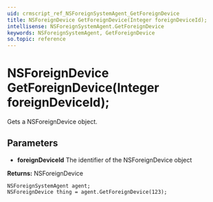 ```yaml
---
uid: crmscript_ref_NSForeignSystemAgent_GetForeignDevice
title: NSForeignDevice GetForeignDevice(Integer foreignDeviceId);
intellisense: NSForeignSystemAgent.GetForeignDevice
keywords: NSForeignSystemAgent, GetForeignDevice
so.topic: reference
---
```


# NSForeignDevice GetForeignDevice(Integer foreignDeviceId);

Gets a NSForeignDevice object.

## Parameters

* **foreignDeviceId** The identifier of the NSForeignDevice object

**Returns:** NSForeignDevice

```crmscript
NSForeignSystemAgent agent;
NSForeignDevice thing = agent.GetForeignDevice(123);
```

